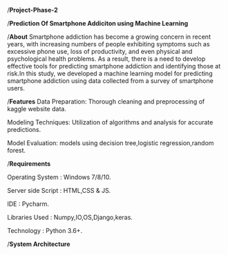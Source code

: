 /**Project-Phase-2**

/**Prediction Of Smartphone Addiciton using Machine Learning**

/**About**
Smartphone addiction has become a growing concern in recent years, with increasing numbers of people exhibiting symptoms such as excessive phone use, loss of productivity, and even physical and psychological health problems. As a result, there is a need to develop effective tools for predicting smartphone addiction and identifying those at risk.In this study, we developed a machine learning model for predicting smartphone addiction using data collected from a survey of smartphone users.

/**Features**
Data Preparation: Thorough cleaning and preprocessing of kaggle website data.

Modeling Techniques: Utilization of algorithms and analysis for accurate predictions.

Model Evaluation: models using decision tree,logistic regression,random forest.

/**Requirements**

Operating System   : Windows 7/8/10.

Server side Script : HTML,CSS & JS.

IDE                : Pycharm.

Libraries Used     : Numpy,IO,OS,Django,keras.

Technology         : Python 3.6+.

/**System Architecture**

